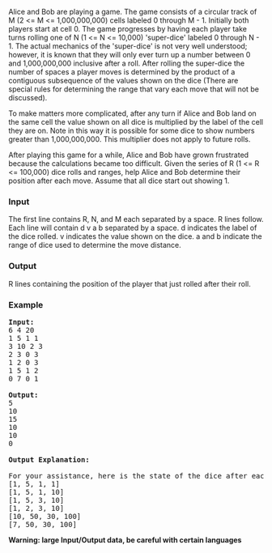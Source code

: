 <p>Alice and Bob are playing a game.  The game consists of a circular track of M (2 &lt;= M &lt;= 1,000,000,000) cells labeled 0 through M - 1.  Initially both players start at cell 0.  The game progresses by having each player take turns rolling one of N (1 &lt;= N &lt;= 10,000) 'super-dice' labeled 0 through N - 1.  The actual mechanics of the 'super-dice' is not very well understood; however, it is known that they will only ever turn up a number between 0 and 1,000,000,000 inclusive after a roll.  After rolling the super-dice the number of spaces a player moves is determined by the product of a contiguous subsequence of the values shown on the dice (There are special rules for determining the range that vary each move that will not be  discussed).</p>

<p>To make matters more complicated, after any turn if Alice and Bob land on the same cell the value shown on all dice is multiplied by the label of the cell they are on.  Note in this way it is possible for some dice to show numbers greater than 1,000,000,000.  This multiplier does not apply to future rolls.</p>

<p>After playing this game for a while, Alice and Bob have grown frustrated because the calculations became too difficult.  Given the series of R (1 &lt;= R &lt;= 100,000) dice rolls and ranges, help Alice and Bob determine their position after each move.  Assume that all dice start out showing 1.</p>

<h3>Input</h3>
<p>The first line contains R, N, and M each separated by a space.  R lines follow.  Each line will contain d v a b separated by a space.  d indicates the label of the dice rolled.  v indicates the value shown on the dice.  a and b indicate the range of dice used to determine the move distance.</p>

<h3>Output</h3>
<p>R lines containing the position of the player that just rolled after their roll.

</p><h3>Example</h3>

<pre><b>Input:</b>
6 4 20
1 5 1 1
3 10 2 3
2 3 0 3
1 2 0 3
1 5 1 2
0 7 0 1

<b>Output:</b>
5
10
15
10
10
0

<b>Output Explanation:</b>

For your assistance, here is the state of the dice after each turn:
[1, 5, 1, 1]
[1, 5, 1, 10]
[1, 5, 3, 10]
[1, 2, 3, 10]
[10, 50, 30, 100]
[7, 50, 30, 100]
</pre>

<b>Warning: large Input/Output data, be careful with certain languages</b>